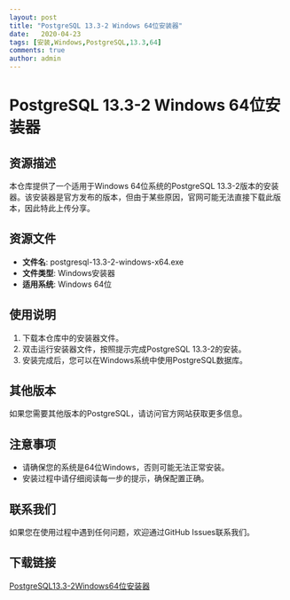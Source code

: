 ```yaml
---
layout: post
title: "PostgreSQL 13.3-2 Windows 64位安装器"
date:   2020-04-23
tags: [安装,Windows,PostgreSQL,13.3,64]
comments: true
author: admin
---
```

# PostgreSQL 13.3-2 Windows 64位安装器

## 资源描述

本仓库提供了一个适用于Windows 64位系统的PostgreSQL 13.3-2版本的安装器。该安装器是官方发布的版本，但由于某些原因，官网可能无法直接下载此版本，因此特此上传分享。

## 资源文件

- **文件名**: postgresql-13.3-2-windows-x64.exe
- **文件类型**: Windows安装器
- **适用系统**: Windows 64位

## 使用说明

1. 下载本仓库中的安装器文件。
2. 双击运行安装器文件，按照提示完成PostgreSQL 13.3-2的安装。
3. 安装完成后，您可以在Windows系统中使用PostgreSQL数据库。

## 其他版本

如果您需要其他版本的PostgreSQL，请访问官方网站获取更多信息。

## 注意事项

- 请确保您的系统是64位Windows，否则可能无法正常安装。
- 安装过程中请仔细阅读每一步的提示，确保配置正确。

## 联系我们

如果您在使用过程中遇到任何问题，欢迎通过GitHub Issues联系我们。

## 下载链接

[PostgreSQL13.3-2Windows64位安装器](https://pan.quark.cn/s/a82c307e5794)